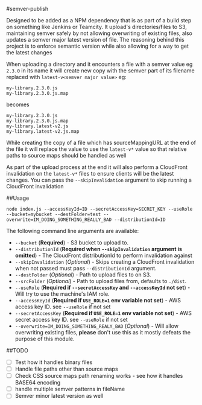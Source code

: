#semver-publish

Designed to be added as a NPM dependency that is as part of a build step on something like Jenkins or Teamcity. It upload's directories/files to S3, maintaining semver safely by not allowing overwriting of existing files, also updates a semver major latest version of file.
The reasoning behind this project is to enforce semantic version while also allowing for a way to get the latest changes

When uploading a directory and it encounters a file with a semver value eg `2.3.0` in its name it will create new copy with the semver part of its filename replaced with `latest-v<semver major value>` eg:

```
my-library.2.3.0.js
my-library.2.3.0.js.map
```
becomes
```
my-library.2.3.0.js
my-library.2.3.0.js.map
my-library.latest-v2.js
my-library.latest-v2.js.map
```
While creating the copy of a file which has sourceMappingURL at the end of the file it will replace the value to use the `latest-v*` value so that relative paths to source maps should be handled as well

As part of the upload process at the end it will also perform a CloudFront invalidation on the `latest-v*` files to ensure clients will be the latest changes. You can pass the `--skipInvalidation` argument to skip running a CloudFront invalidation

##Usage

`node index.js --accessKeyId=ID --secretAccessKey=SECRET_KEY --useRole --bucket=mybucket --destFolder=test --overwrite=IM_DOING_SOMETHING_REALLY_BAD --distributionId=ID`

The following command line arguments are available:
- `--bucket` (__Required__) - S3 bucket to upload to.
- `--distributionId` (__Required when `--skipInvalidation` argument is omitted__) - The CloudFront distributionId to perform invalidation against
- `--skipInvalidation` (*Optional*) - Skips creating a CloudFront invalidation when not passed must pass `--distributionId` argument.
- `--destFolder` (*Optional*) - Path to upload files to on S3.
- `--srcFolder`  (*Optional*) - Path to upload files from, defaults to `./dist`.
- `--useRole` (__Required if `--secretAccessKey` and `--accessKeyId` not set__) - Will try to use the machine's IAM role.
- `--accessKeyId` (__Required if `USE_ROLE=1` env variable not set__) - AWS access key ID. see `--useRole` if not set
- `--secretAccessKey` (__Required if `USE_ROLE=1` env variable not set__) - AWS secret access key ID. see `--useRole` if not set
- `--overwrite=IM_DOING_SOMETHING_REALY_BAD` (*Optional*) - Will allow overwriting existing files, __please__ don't use this as it mostly defeats the purpose of this module.

##TODO
- [ ] Test how it handles binary files
- [ ] Handle file paths other than source maps
- [ ] Check CSS source maps path renaming works - see how it handles BASE64 encoding
- [ ] handle multiple semver patterns in fileName
- [ ] Semver minor latest version as well